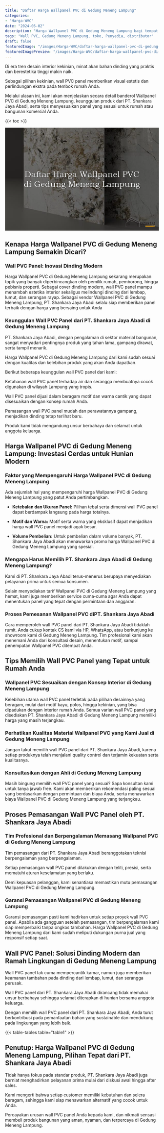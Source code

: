 ```yaml
---
title: "Daftar Harga Wallpanel PVC di Gedung Meneng Lampung"
categories:
- "Harga-WVC"
date: "2024-05-02"
description: "Harga Wallpanel PVC di Gedung Meneng Lampung bagi tempat tinggal, office, serta ritel. Produk unggulan, beragam motif, warna elegan, dengan layanan instalasi oleh tim berpengalaman serta kepastian resmi!|Servis penjualan Wallpanel PVC di Gedung Meneng Lampung untuk kebutuhan hunian, kantor, maupun toko, dengan panel terbaik dan pemasangan oleh tim berpengalaman dan jaminan resmi.|Pilihan Wallpanel PVC di Gedung Meneng Lampung yang terbukti bagi tempat tinggal, perkantoran, serta gerai, bersama panel unggulan dan penempatan dikerjakan oleh tim berpengalaman dan jaminan resmi.|Distribusi Wallpanel PVC di Gedung Meneng Lampung untuk rumah, perkantoran, serta ritel, dengan material terbaik dan pemasangan ditangani oleh tenaga ahli profesional, lengkap dengan garansi resmi.}"
tags: "Wall PVC, Gedung Meneng Lampung, toko, Penyedia, distributor"
draft: false
featuredImage: "/images/Harga-WVC/daftar-harga-wallpanel-pvc-di-gedung-meneng-lampung.png"
featuredImagePreview: "/images/Harga-WVC/daftar-harga-wallpanel-pvc-di-gedung-meneng-lampung.png"
---
```


Di era tren desain interior kekinian, minat akan bahan dinding yang praktis dan berestetika tinggi makin naik.

Sebagai pilihan kekinian, wall PVC panel memberikan visual estetis dan perlindungan ekstra pada tembok rumah Anda.

Melalui ulasan ini, kami akan menjelaskan secara detail banderol Wallpanel PVC di Gedung Meneng Lampung, keunggulan produk dari PT. Shankara Jaya Abadi, serta tips menyesuaikan panel yang sesuai untuk rumah atau bangunan komersial Anda.

{{< toc >}}

![Daftar Harga Wallpanel PVC di Gedung Meneng Lampung](/images/Harga-WVC/Daftar-Harga-Wallpanel-PVC-di-Gedung-Meneng-Lampung.png)

## Kenapa Harga Wallpanel PVC di Gedung Meneng Lampung Semakin Dicari?

### Wall PVC Panel: Inovasi Dinding Modern

Harga Wallpanel PVC di Gedung Meneng Lampung sekarang merupakan topik yang banyak diperbincangkan oleh pemilik rumah, pemborong, hingga pebisnis properti. Sebagai cover dinding modern, wall PVC panel mampu menambah estetika interior sekaligus melindungi dinding dari lembap, lumut, dan serangan rayap. Sebagai vendor Wallpanel PVC di Gedung Meneng Lampung, PT. Shankara Jaya Abadi selalu siap memberikan panel terbaik dengan harga yang bersaing untuk Anda

### Keunggulan Wall PVC Panel dari PT. Shankara Jaya Abadi di Gedung Meneng Lampung

PT. Shankara Jaya Abadi, dengan pengalaman di sektor material bangunan, sangat menyadari pentingnya produk yang tahan lama, gampang dirawat, serta tampil menarik.

Harga Wallpanel PVC di Gedung Meneng Lampung dari kami sudah sesuai dengan kualitas dan kelebihan produk yang akan Anda dapatkan.

Berikut beberapa keunggulan wall PVC panel dari kami:

Ketahanan wall PVC panel terhadap air dan serangga membuatnya cocok digunakan di wilayah Lampung yang tropis.

Wall PVC panel dijual dalam beragam motif dan warna cantik yang dapat disesuaikan dengan konsep rumah Anda.

Pemasangan wall PVC panel mudah dan perawatannya gampang, menjadikan dinding tetap terlihat baru.

Produk kami tidak mengandung unsur berbahaya dan selamat untuk anggota keluarga.

## Harga Wallpanel PVC di Gedung Meneng Lampung: Investasi Cerdas untuk Hunian Modern

### Faktor yang Mempengaruhi Harga Wallpanel PVC di Gedung Meneng Lampung

Ada sejumlah hal yang mempengaruhi harga Wallpanel PVC di Gedung Meneng Lampung yang patut Anda pertimbangkan.

- **Ketebalan dan Ukuran Panel:** Pilihan tebal serta dimensi wall PVC panel dapat berdampak langsung pada harga totalnya.

- **Motif dan Warna:** Motif serta warna yang eksklusif dapat menjadikan harga wall PVC panel menjadi agak besar.

- **Volume Pembelian:** Untuk pembelian dalam volume banyak, PT. Shankara Jaya Abadi akan menawarkan promo harga Wallpanel PVC di Gedung Meneng Lampung yang spesial.

### Mengapa Harus Memilih PT. Shankara Jaya Abadi di Gedung Meneng Lampung?

Kami di PT. Shankara Jaya Abadi terus-menerus berupaya menyediakan pelayanan prima untuk semua konsumen.

Selain menyediakan tarif Wallpanel PVC di Gedung Meneng Lampung yang hemat, kami juga memberikan service cuma-cuma agar Anda dapat menentukan panel yang tepat dengan permintaan dan anggaran.

### Proses Pemesanan Wallpanel PVC diPT. Shankara Jaya Abadi

Cara memperoleh wall PVC panel dari PT. Shankara Jaya Abadi tidaklah rumit. Anda cukup kontak CS kami via HP, WhatsApp, atau berkunjung ke showroom kami di Gedung Meneng Lampung. Tim profesional kami akan menemani Anda dari konsultasi desain, menentukan motif, sampai penempatan Wallpanel PVC ditempat Anda.

## Tips Memilih Wall PVC Panel yang Tepat untuk Rumah Anda

### Wallpanel PVC Sesuaikan dengan Konsep Interior di Gedung Meneng Lampung

Kelebihan utama wall PVC panel terletak pada pilihan desainnya yang beragam, mulai dari motif kayu, polos, hingga kekinian, yang bisa dipadukan dengan interior rumah Anda. Semua varian wall PVC panel yang disediakan PT. Shankara Jaya Abadi di Gedung Meneng Lampung memiliki harga yang masih terjangkau.

### Perhatikan Kualitas Material Wallpanel PVC yang Kami Jual di Gedung Meneng Lampung

Jangan takut memilih wall PVC panel dari PT. Shankara Jaya Abadi, karena setiap produknya telah menjalani quality control dan terjamin kekuatan serta kualitasnya.

### Konsultasikan dengan Ahli di Gedung Meneng Lampung

Masih bingung memilih wall PVC panel yang sesuai? Sapa konsultan kami untuk tanya jawab free. Kami akan memberikan rekomendasi paling sesuai yang berdasarkan dengan permintaan dan biaya Anda, serta menawarkan biaya Wallpanel PVC di Gedung Meneng Lampung yang terjangkau.

## Proses Pemasangan Wall PVC Panel oleh PT. Shankara Jaya Abadi

### Tim Profesional dan Berpengalaman Memasang Wallpanel PVC di Gedung Meneng Lampung

Tim pemasangan dari PT. Shankara Jaya Abadi beranggotakan teknisi berpengalaman yang berpengalaman.

Setiap pemasangan wall PVC panel dilakukan dengan teliti, presisi, serta mematuhi aturan keselamatan yang berlaku.

Demi kepuasan pelanggan, kami senantiasa memastikan mutu pemasangan Wallpanel PVC di Gedung Meneng Lampung.

### Garansi Pemasangan Wallpanel PVC di Gedung Meneng Lampung

Garansi pemasangan pasti kami hadirkan untuk setiap proyek wall PVC panel. Apabila ada gangguan setelah pemasangan, tim berpengalaman kami siap memperbaiki tanpa ongkos tambahan. Harga Wallpanel PVC di Gedung Meneng Lampung dari kami sudah meliputi dukungan purna jual yang responsif setiap saat.

## Wall PVC Panel: Solusi Dinding Modern dan Ramah Lingkungan di Gedung Meneng Lampung

Wall PVC panel tak cuma mempercantik kamar, namun juga memberikan keamanan tambahan pada dinding dari lembap, lumut, dan serangga perusak.

Wall PVC panel dari PT. Shankara Jaya Abadi dirancang tidak memakai unsur berbahaya sehingga selamat diterapkan di hunian bersama anggota keluarga.

Dengan memilih wall PVC panel dari PT. Shankara Jaya Abadi, Anda turut berkontribusi pada pemanfaatan bahan yang sustainable dan mendukung pada lingkungan yang lebih baik.

{{< table-tables table="table1" >}}

## Penutup: Harga Wallpanel PVC di Gedung Meneng Lampung, Pilihan Tepat dari PT. Shankara Jaya Abadi

Tidak hanya fokus pada standar produk, PT. Shankara Jaya Abadi juga berniat menghadirkan pelayanan prima mulai dari diskusi awal hingga after sales.

Kami mengerti bahwa setiap customer memiliki kebutuhan dan selera beragam, sehingga kami siap menawarkan alternatif yang cocok untuk Anda.

Percayakan urusan wall PVC panel Anda kepada kami, dan nikmati sensasi membeli produk bangunan yang aman, nyaman, dan terpercaya di Gedung Meneng Lampung.
